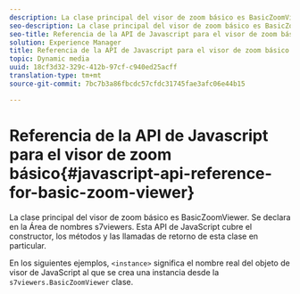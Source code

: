 ```yaml
---
description: La clase principal del visor de zoom básico es BasicZoomViewer. Se declara en la Área de nombres s7viewers. Esta API de JavaScript cubre el constructor, los métodos y las llamadas de retorno de esta clase en particular.
seo-description: La clase principal del visor de zoom básico es BasicZoomViewer. Se declara en la Área de nombres s7viewers. Esta API de JavaScript cubre el constructor, los métodos y las llamadas de retorno de esta clase en particular.
seo-title: Referencia de la API de Javascript para el visor de zoom básico
solution: Experience Manager
title: Referencia de la API de Javascript para el visor de zoom básico
topic: Dynamic media
uuid: 18cf3d32-329c-412b-97cf-c940ed25acff
translation-type: tm+mt
source-git-commit: 7bc7b3a86fbcdc57cfdc31745fae3afc06e44b15

---
```



# Referencia de la API de Javascript para el visor de zoom básico{#javascript-api-reference-for-basic-zoom-viewer}

La clase principal del visor de zoom básico es BasicZoomViewer. Se declara en la Área de nombres s7viewers. Esta API de JavaScript cubre el constructor, los métodos y las llamadas de retorno de esta clase en particular.

En los siguientes ejemplos, `<instance>` significa el nombre real del objeto de visor de JavaScript al que se crea una instancia desde la `s7viewers.BasicZoomViewer` clase.

